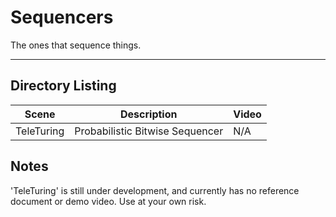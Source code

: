 # Sequencers

The ones that sequence things.

------------------------------------------------------------------------------

## Directory Listing

Scene | Description | Video
------|-------------|------
TeleTuring | Probabilistic Bitwise Sequencer | N/A

## Notes

'TeleTuring' is still under development, and currently has no reference document
or demo video. Use at your own risk.
